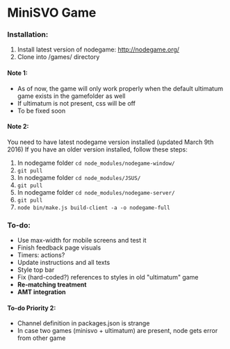 # MiniSVO Game

### Installation:
1. Install latest version of nodegame: http://nodegame.org/
2. Clone into /games/ directory

#### Note 1:
- As of now, the game will only work properly when the default ultimatum game exists in the gamefolder as well
- If ultimatum is not present, css will be off
- To be fixed soon

#### Note 2:
You need to have latest nodegame version installed (updated March 9th 2016)
If you have an older version installed, follow these steps:

1. In nodegame folder `cd node_modules/nodegame-window/`
2. `git pull`
3. In nodegame folder `cd node_modules/JSUS/`
4. `git pull`
5. In nodegame folder `cd node_modules/nodegame-server/`
6. `git pull`
7. `node bin/make.js build-client -a -o nodegame-full`


### To-do:
- Use max-width for mobile screens and test it
- Finish feedback page visuals
- Timers: actions?
- Update instructions and all texts
- Style top bar
- Fix (hard-coded?) references to styles in old "ultimatum" game
- __Re-matching treatment__
- __AMT integration__

#### To-do Priority 2:
- Channel definition in packages.json is strange
- In case two games (minisvo + ultimatum) are present, node gets error from other game